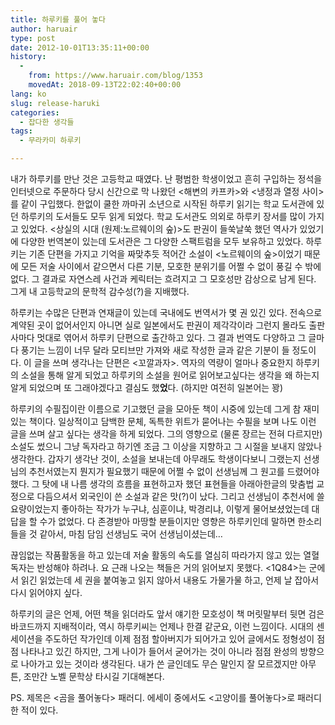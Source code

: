 ```yaml
---
title: 하루키를 풀어 놓다
author: haruair
type: post
date: 2012-10-01T13:35:11+00:00
history:
  - 
    from: https://www.haruair.com/blog/1353
    movedAt: 2018-09-13T22:02:40+00:00
lang: ko
slug: release-haruki
categories:
  - 잡다한 생각들
tags:
  - 무라카미 하루키

---
```

내가 하루키를 만난 것은 고등학교 때였다. 난 평범한 학생이었고 흔히 구입하는 정석을 인터넷으로 주문하다 당시 신간으로 막 나왔던 <해변의 카프카>와 <냉정과 열정 사이>를 같이 구입했다. 한없이 쿨한 까마귀 소년으로 시작된 하루키 읽기는 학교 도서관에 있던 하루키의 도서들도 모두 읽게 되었다. 학교 도서관도 의외로 하루키 장서를 많이 가지고 있었다. <상실의 시대 (원제:노르웨이의 숲)>도 판권이 들쑥날쑥 했던 역사가 있었기에 다양한 번역본이 있는데 도서관은 그 다양한 스팩트럼을 모두 보유하고 있었다. 하루키는 기존 단편을 가지고 기억을 짜맞추듯 적어간 소설이 <노르웨이의 숲>이었기 때문에 모든 저술 사이에서 같으면서 다른 기분, 모호한 분위기를 어쩔 수 없이 풍길 수 밖에 없다. 그 결과로 자연스레 사건과 케릭터는 흐려지고 그 모호성만 감상으로 남게 된다. 그게 내 고등학교의 문학적 감수성(?)을 지배했다.

하루키는 수많은 단편과 연재글이 있는데 국내에도 번역서가 몇 권 있긴 있다. 전속으로 계약된 곳이 없어서인지 아니면 실로 일본에서도 판권이 제각각이라 그런지 몰라도 출판사마다 멋대로 엮어서 하루키 단편으로 출간하고 있다. 그 결과 번역도 다양하고 그 글마다 풍기는 느낌이 너무 달라 모티브만 가져와 새로 작성한 글과 같은 기분이 들 정도이다. 이 글을 쓰며 생각나는 단편은 <꼬깔과자>. 역자의 역량이 얼마나 중요한지 하루키의 소설을 통해 알게 되었고 하루키의 소설을 원어로 읽어보고싶다는 생각을 왜 하는지 알게 되었으며 또 그래야겠다고 결심도 했**었**다. (하지만 여전히 일본어는 꽝)

하루키의 수필집이란 이름으로 기고했던 글을 모아둔 책이 시중에 있는데 그게 참 재미있는 책이다. 일상적이고 담백한 문체, 독특한 위트가 묻어나는 수필을 보며 나도 이런 글을 쓰며 살고 싶다는 생각을 하게 되었다. 그의 영향으로 (물론 장르는 전혀 다르지만) 소설도 썼으니 그냥 독자라고 하기엔 조금 그 이상을 지향하고 그 시절을 보내지 않았나 생각한다. 갑자기 생각난 것이, 소설을 보내는데 아무래도 학생이다보니 그랬는지 선생님의 추천서였는지 뭔지가 필요했기 때문에 어쩔 수 없이 선생님께 그 원고를 드렸어야 했다. 그 탓에 내 나름 생각의 흐름을 표현하고자 했던 표현들을 아래아한글의 맞춤법 교정으로 다듬으셔서 외국인이 쓴 소설과 같은 맛(?)이 났다. 그리고 선생님이 추천서에 쓸 요량이었는지 좋아하는 작가가 누구냐, 심훈이냐, 박경리냐, 이렇게 물어보셨었는데 대답을 할 수가 없었다. 다 존경받아 마땅할 분들이지만 영향은 하루키인데 말하면 한소리 들을 것 같아서, 마침 담임 선생님도 국어 선생님이셨는데&#8230;

끊임없는 작품활동을 하고 있는데 저술 활동의 속도를 열심히 따라가지 않고 있는 열혈 독자는 반성해야 하려나. 요 근래 나오는 책들은 거의 읽어보지 못했다. <1Q84>는 군에서 읽긴 읽었는데 세 권을 붙여놓고 읽지 않아서 내용도 가물가물 하고, 언제 날 잡아서 다시 읽어야지 싶다.

하루키의 글은 언제, 어떤 책을 읽더라도 앞서 얘기한 모호성이 책 머릿말부터 뒷면 검은 바코드까지 지배적이라, 역시 하루키씨는 언제나 한결 같군요, 이런 느낌이다. 시대의 센세이션을 주도하던 작가인데 이제 점점 할아버지가 되어가고 있어 글에서도 정형성이 점점 나타나고 있긴 하지만, 그게 나이가 들어서 굳어가는 것이 아니라 점점 완성의 방향으로 나아가고 있는 것이라 생각된다. 내가 쓴 글인데도 무슨 말인지 잘 모르겠지만 아무튼, 조만간 노벨 문학상 타시길 기대해본다.

PS. 제목은 <곰을 풀어놓다> 패러디. 에세이 중에서도 <고양이를 풀어놓다>로 패러디한 적이 있다.